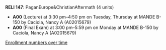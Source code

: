 **RELI 147**: PaganEurope&ChristianAftermath (4 units)

- **A00** (Lecture) at 3:30 pm–4:50 pm on Tuesday, Thursday at MANDE B-150 by Caciola, Nancy A (A02015679)
- **A00** (Final Exam) at 3:00 pm–5:59 pm on Monday at MANDE B-150 by Caciola, Nancy A (A02015679)

[Enrollment numbers over time](./RELI147.tsv)
